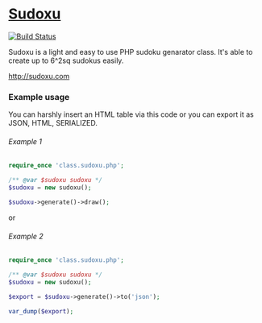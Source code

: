 # [Sudoxu](http://sudoxu.com)

[![Build Status](https://travis-ci.org/frnxstd/sudoxu.svg?branch=master)](https://travis-ci.org/frnxstd/sudoxu)

Sudoxu is a light and easy to use PHP sudoku genarator class. It's able to create up to 6^2sq sudokus easily.

http://sudoxu.com

### Example usage

You can harshly insert an HTML table via this code or you can export it as JSON, HTML, SERIALIZED.

###### Example 1
```php
require_once 'class.sudoxu.php';

/** @var $sudoxu sudoxu */
$sudoxu = new sudoxu();

$sudoxu->generate()->draw();
```

or

###### Example 2
```php
require_once 'class.sudoxu.php';

/** @var $sudoxu sudoxu */
$sudoxu = new sudoxu();

$export = $sudoxu->generate()->to('json');

var_dump($export);
```